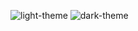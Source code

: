 ![light-theme](https://github.com/user-attachments/assets/0e2a8b1b-4da3-445b-9491-a33b3004620c)
![dark-theme](https://github.com/user-attachments/assets/86c3f630-008d-4f98-a67d-313efaa14a6c)
